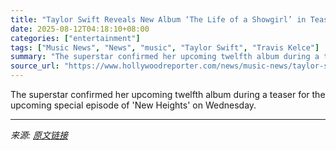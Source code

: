 ```yaml
---
title: "Taylor Swift Reveals New Album ‘The Life of a Showgirl’ in Teaser for Travis Kelce’s Podcast"
date: 2025-08-12T04:18:10+08:00
categories: ["entertainment"]
tags: ["Music News", "News", "music", "Taylor Swift", "Travis Kelce"]
summary: "The superstar confirmed her upcoming twelfth album during a teaser for the upcoming special episode of 'New Heights' on Wednesday."
source_url: "https://www.hollywoodreporter.com/news/music-news/taylor-swift-confirms-new-album-the-life-of-a-showgirl-1236341530/"
---
```


The superstar confirmed her upcoming twelfth album during a teaser for the upcoming special episode of 'New Heights' on Wednesday.

---

*来源: [原文链接](https://www.hollywoodreporter.com/news/music-news/taylor-swift-confirms-new-album-the-life-of-a-showgirl-1236341530/)*
